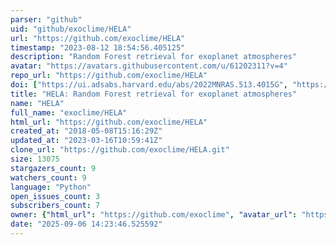 ```yaml
---
parser: "github"
uid: "github/exoclime/HELA"
url: "https://github.com/exoclime/HELA"
timestamp: "2023-08-12 18:54:56.405125"
description: "Random Forest retrieval for exoplanet atmospheres"
avatar: "https://avatars.githubusercontent.com/u/61202311?v=4"
repo_url: "https://github.com/exoclime/HELA"
doi: ["https://ui.adsabs.harvard.edu/abs/2022MNRAS.513.4015G", "https://ui.adsabs.harvard.edu/abs/2018NatAs...2..719M", "https://ui.adsabs.harvard.edu/abs/2023ascl.soft07056M/abstract"]
title: "HELA: Random Forest retrieval for exoplanet atmospheres"
name: "HELA"
full_name: "exoclime/HELA"
html_url: "https://github.com/exoclime/HELA"
created_at: "2018-05-08T15:16:29Z"
updated_at: "2023-03-16T10:59:41Z"
clone_url: "https://github.com/exoclime/HELA.git"
size: 13075
stargazers_count: 9
watchers_count: 9
language: "Python"
open_issues_count: 3
subscribers_count: 7
owner: {"html_url": "https://github.com/exoclime", "avatar_url": "https://avatars.githubusercontent.com/u/61202311?v=4", "login": "exoclime", "type": "Organization"}
date: "2025-09-06 14:23:46.525592"
---
```

